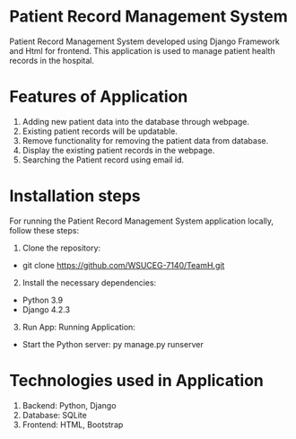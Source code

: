 # Patient Record Management System

Patient Record Management System developed using Django Framework and Html for frontend. This application is used to manage patient health records in the hospital.

# Features of Application
1.	Adding new patient data into the database through webpage.
2.	Existing patient records will be updatable.
3.	Remove functionality for removing the patient data from database.
4.	Display the existing patient records in the webpage.
5.  Searching the Patient record using email id.

# Installation steps
For running the Patient Record Management System application locally, follow these steps:

1.	Clone the repository:
-	git clone https://github.com/WSUCEG-7140/TeamH.git

2.	Install the necessary dependencies:
-	Python 3.9 
-	Django 4.2.3

3.	Run App:
Running Application:
-	Start the Python server:  py manage.py runserver

# Technologies used in Application
1.	Backend:    Python, Django
2.	Database:   SQLite
3.  Frontend:   HTML, Bootstrap
